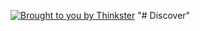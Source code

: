 

[![Brought to you by Thinkster](https://raw.githubusercontent.com/gothinkster/realworld/master/media/end.png)](https://thinkster.io)
"# Discover" 
